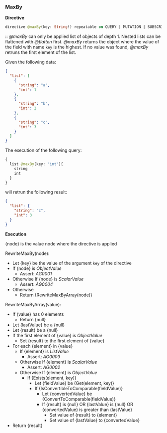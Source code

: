### MaxBy
**Directive**

```graphql
directive @maxBy(key: String!) repeatable on QUERY | MUTATION | SUBSCRIPTION | FIELD
```

:: *@maxBy* can only be applied list of objects of depth 1. 
Nested lists can be flattened with *@flatten* first.
*@maxBy* returns the object where the value of the field with name `key` is the highest.
If no value was found, *@maxBy* retruns the first element of the list.

Given the following data:

```json example
{
  "list": [
    {
      "string": "a",
      "int": 1
    },
    {
      "string": "b",
      "int": 2
    },
    {
      "string": "c",
      "int": 3
    }
  ]
}
```

The execution of the following query:

```graphql example
{
  list @maxBy(key: "int"){
    string
    int
  }
}
```

will retrun the following result:

```json example
{
  "list": {
    "string": "c",
    "int": 3
  }
}
```

**Execution**

{node} is the value node where the directive is applied

RewriteMaxBy(node):
* Let {key} be the value of the argument `key` of the directive
* If {node} is *ObjectValue*
  * Assert: *AG0001*
* Otherwise If {node} is *ScalarValue*
  * Assert: *AG0004*
* Otherwise 
  * Return {RewriteMaxByArray(node)}

RewriteMaxByArray(value):
* If {value} has 0 elements
  * Return {null}
* Let {lastValue} be a {null}
* Let {result} be a {null}
* If the first element of {value} is *ObjectValue*
  * Set {result} to the first element of {value}
* For each {element} in {value}
  * If {element} is *ListValue*
    * Assert: *AG0003*
  * Otherwise If {element} is *ScalarValue*
    * Assert: *AG0002*
  * Otherwise If {element} is *ObjectValue*
    * If {Exists(element, key)} 
      * Let {fieldValue} be {Get(element, key)}
      * If {IsConvertibleToComparable(fieldValue)}
        * Let {convertedValue} be {ConvertToComparable(fieldValue)}
        * If {result} is {null} OR {lastValue} is {null} OR {convertedValue} is greater than {lastValue}
          * Set value of {result} to {element}
          * Set value of {lastValue} to {convertedValue}
* Return {result}
